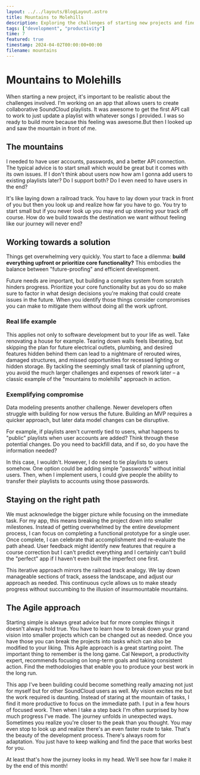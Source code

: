 ```yaml
---
layout: ../../layouts/BlogLayout.astro
title: Mountains to Molehills
description: Exploring the challenges of starting new projects and finding the right balance between planning and action
tags: ["development", "productivity"]
time: 7
featured: true
timestamp: 2024-04-02T00:00:00+00:00
filename: mountains
---
```


# Mountains to Molehills

When starting a new project, it's important to be realistic about the challenges involved. I'm working on
an app that allows users to create collaborative SoundCloud playlists. It was awesome to get the first API
call to work to just update a playlist with whatever songs I provided. I was so ready to build more
because this feeling was awesome.But then I looked up and saw the mountain in front of me.

## The mountains

I needed to have user accounts, passwords, and a better API connection. The typical advice is to start
small which would be great but it comes with its own issues. If I don't think about users now how am I
gonna add users to existing playlists later? Do I support both? Do I even need to have users in the end?

It's like laying down a railroad track. You have to lay down your track in front of you but then you look
up and realize how far you have to go. You try to start small but if you never look up you may end up
steering your track off course. How do we build towards the destination we want without feeling like our
journey will never end?

## Working towards a solution

Things get overwhelming very quickly. You start to face a dilemma: **build everything upfront or
prioritize core functionality?** This embodies the balance between "future-proofing" and efficient
development.

Future needs are important, but building a complex system from scratch hinders progress. Prioritize your
core functionality but as you do so make sure to factor in what design decisions you're making that could
create issues in the future. When you identify those things consider compromises you can make to mitigate
them without doing all the work upfront.

### Real life example

This applies not only to software development but to your life as well. Take renovating a house for
example. Tearing down walls feels liberating, but skipping the plan for future electrical outlets,
plumbing, and desired features hidden behind them can lead to a nightmare of rerouted wires, damaged
structures, and missed opportunities for recessed lighting or hidden storage. By tackling the seemingly
small task of planning upfront, you avoid the much larger challenges and expenses of rework later – a
classic example of the "mountains to molehills" approach in action.

### Exemplifying compromise

Data modeling presents another challenge. Newer developers often struggle with building for now versus the
future. Building an MVP requires a quicker approach, but later data model changes can be disruptive.

For example, if playlists aren't currently tied to users, what happens to "public" playlists when user
accounts are added? Think through these potential changes. Do you need to backfill data, and if so, do you
have the information needed?

In this case, I wouldn't. However, I do need to tie playlists to users somehow. One option could be adding
simple "passwords" without initial users. Then, when I implement users, I could give people the ability to
transfer their playlists to accounts using those passwords.

## Staying on the right path

We must acknowledge the bigger picture while focusing on the immediate task. For my app, this means
breaking the project down into smaller milestones. Instead of getting overwhelmed by the entire
development process, I can focus on completing a functional prototype for a single user. Once complete, I
can celebrate that accomplishment and re-evaluate the path ahead. User feedback might identify new
features that require a course correction but I can't predict everything and I certainly can't build the
"perfect" app if I haven't even built the imperfect one first.

This iterative approach mirrors the railroad track analogy. We lay down manageable sections of track,
assess the landscape, and adjust our approach as needed. This continuous cycle allows us to make steady
progress without succumbing to the illusion of insurmountable mountains.

## The Agile approach

Starting simple is always great advice but for more complex things it doesn't always hold true. You have
to learn how to break down your grand vision into smaller projects which can be changed out as needed.
Once you have those you can break the projects into tasks which can also be modified to your liking. This
Agile approach is a great starting point. The important thing to remember is the long game. Cal Newport, a
productivity expert, recommends focusing on long-term goals and taking consistent action. Find the
methodologies that enable you to produce your best work in the long run.

This app I've been building could become something really amazing not just for myself but for other
SoundCloud users as well. My vision excites me but the work required is daunting. Instead of staring at
the mountain of tasks, I find it more productive to focus on the immediate path. I put in a few hours of
focused work. Then when I take a step back I'm often surprised by how much progress I've made. The journey
unfolds in unexpected ways. Sometimes you realize you're closer to the peak than you thought. You may even
stop to look up and realize there's an even faster route to take. That's the beauty of the development
process. There's always room for adaptation. You just have to keep walking and find the pace that works
best for you.

At least that's how the journey looks in my head. We'll see how far I make it by the end of this month!
